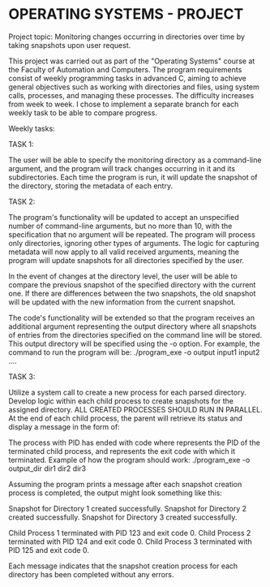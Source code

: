 # OPERATING SYSTEMS - PROJECT 

Project topic: Monitoring changes occurring in directories over time by taking snapshots upon user request.

This project was carried out as part of the "Operating Systems" course at the Faculty of Automation and Computers. 
The program requirements consist of weekly programming tasks in advanced C, aiming to achieve general objectives 
such as working with directories and files, using system calls, processes, and managing these processes. 
The difficulty increases from week to week. I chose to implement a separate branch for each weekly task to be able to compare progress.

Weekly tasks:

TASK 1: 

The user will be able to specify the monitoring directory as a command-line argument, and the program will track changes occurring in it and its subdirectories.
Each time the program is run, it will update the snapshot of the directory, storing the metadata of each entry.

TASK 2:

The program's functionality will be updated to accept an unspecified number of command-line arguments, but no more than 10, 
with the specification that no argument will be repeated. The program will process only directories, ignoring other types of arguments. 
The logic for capturing metadata will now apply to all valid received arguments, meaning the program will update snapshots for all directories specified by the user.

In the event of changes at the directory level, the user will be able to compare the previous snapshot of the specified directory with the current one. 
If there are differences between the two snapshots, the old snapshot will be updated with the new information from the current snapshot.

The code's functionality will be extended so that the program receives an additional argument representing the output directory where all 
snapshots of entries from the directories specified on the command line will be stored. This output directory will be specified using the -o option. 
For example, the command to run the program will be: ./program_exe -o output input1 input2 ....

TASK 3:

Utilize a system call to create a new process for each parsed directory. Develop logic within each child process to create snapshots for the assigned directory. ALL CREATED PROCESSES SHOULD RUN IN PARALLEL. At the end of each child process, the parent will retrieve its status and display a message in the form of:

The process with PID has ended with code where represents the PID of the terminated child process, and represents the exit code with which it terminated. Example of how the program should work: ./program_exe -o output_dir dir1 dir2 dir3

Assuming the program prints a message after each snapshot creation process is completed, the output might look something like this:

Snapshot for Directory 1 created successfully. Snapshot for Directory 2 created successfully. Snapshot for Directory 3 created successfully.

Child Process 1 terminated with PID 123 and exit code 0. Child Process 2 terminated with PID 124 and exit code 0. Child Process 3 terminated with PID 125 and exit code 0.

Each message indicates that the snapshot creation process for each directory has been completed without any errors.
